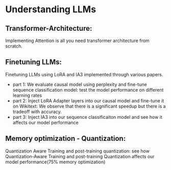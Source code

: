 # Understanding LLMs
## Transformer-Architecture: 
Implementing Attention is all you need transformer architecture from scratch. 

## Finetuning LLMs:
Finetuning LLMs using LoRA and IA3 implemented through various papers.
- part 1: We evaluate causal model using perplexity and fine-tune sequence classification model: test the model performance on different learning rates
- part 2: Inject LoRA Adapter layers into our causal model and fine-tune it on Wikitext: We observe that there is a significant speedup but there is a tradeoff with accuracy.
- part 3: Inject IA3 into our sequence classificaiton model and see how it affects our model performance

## Memory optimization - Quantization:
Quantization Aware Training and post-training quantization: see how Quantization-Aware Training and post-training Quantization affects our model performance(75% memory optimization)
